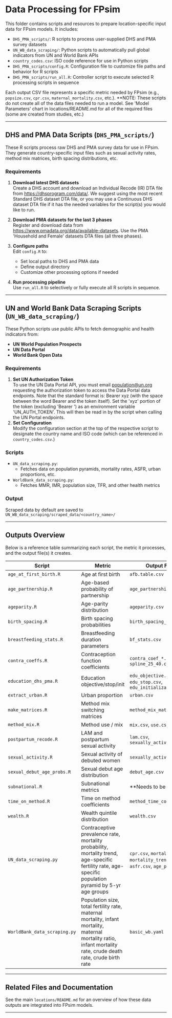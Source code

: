 # Data Processing for FPsim

This folder contains scripts and resources to prepare location-specific input data for FPsim models. It includes:

- `DHS_PMA_scripts/`: R scripts to process user-supplied DHS and PMA survey datasets
- `UN_WB_data_scraping/`: Python scripts to automatically pull global indicators from UN and World Bank APIs
- `country_codes.csv`: ISO code reference for use in Python scripts
- `DHS_PMA_scripts/config.R`: Configuration file to customize file paths and behavior for R scripts
- `DHS_PMA_scripts/run_all.R`: Controller script to execute selected R processing scripts in sequence

Each output CSV file represents a specific metric needed by FPsim (e.g., `popsize.csv`, `cpr.csv`, `maternal_mortality.csv`, etc.).
**NOTE: These scripts do not create all of the data files needed to run a model. See 'Model Parameters' chart in locations/README.md
for all of the required files (some are created from studies, etc.)

---

## DHS and PMA Data Scripts (`DHS_PMA_scripts/`)

These R scripts process raw DHS and PMA survey data for use in FPsim. They generate country-specific input files such as sexual activity rates, method mix matrices, birth spacing distributions, etc.

### Requirements

1. **Download latest DHS datasets**  
   Create a DHS account and download an Individual Recode (IR) DTA file from
   https://dhsprogram.com/data/. We suggest using the most recent Standard DHS dataset DTA file, or you may use a Continuous DHS dataset DTA file if it has the needed variables for the script(s) you would like to run.

2. **Download PMA datasets for the last 3 phases**  
   Register and download data from https://www.pmadata.org/data/available-datasets. Use the PMA 'Household and Female' datasets DTA files (all three phases).

3. **Configure paths**  
   Edit `config.R` to:
   - Set local paths to DHS and PMA data
   - Define output directory
   - Customize other processing options if needed

4. **Run processing pipeline**  
   Use `run_all.R` to selectively or fully execute all R scripts in sequence.

---

## UN and World Bank Data Scraping Scripts (`UN_WB_data_scraping/`)

These Python scripts use public APIs to fetch demographic and health indicators from:

- **UN World Population Prospects**
- **UN Data Portal**
- **World Bank Open Data**

### Requirements 
1. **Set UN Authorization Token**   
   To use the UN Data Portal API, you must email population@un.org requesting the authorization token to access the
 Data Portal data endpoints. Note that the standard format is: Bearer xyz (with the space between the word Bearer and the token itself).
 Set the 'xyz' portion of the token (excluding 'Bearer ') as an environment variable 'UN_AUTH_TOKEN'. This will then be
 read in by the script when calling the UN Portal endpoints.
2. **Set Configuration**  
   Modify the configuration section at the top of the respective script to designate the country name and ISO code (which can be referenced in `country_codes.csv`.)

### Scripts

- `UN_data_scraping.py`: 
  - Fetches data on population pyramids, mortality rates, ASFR, urban proportions, etc.
- `WorldBank_data_scraping.py`: 
  - Fetches MMR, IMR, population size, TFR, and other health metrics

### Output

Scraped data by default are saved to `UN_WB_data_scraping/scraped_data/<country_name>/`


---

## Outputs Overview

Below is a reference table summarizing each script, the metric it processes, and the output file(s) it creates.

| Script                         | Metric                                                                                                                                                           | Output Filename                                                                       |
|--------------------------------|------------------------------------------------------------------------------------------------------------------------------------------------------------------|---------------------------------------------------------------------------------------|
| `age_at_first_birth.R`         | Age at first birth                                                                                                                                               | `afb.table.csv`                                                                       |
| `age_partnership.R`            | Age-based probability of partnership                                                                                                                             | `age_partnership.csv`                                                                 |
| `ageparity.R`                  | Age-parity distribution                                                                                                                                          | `ageparity.csv`                                                                       |
| `birth_spacing.R`              | Birth spacing probabilities                                                                                                                                      | `birth_spacing_dhs.csv`                                                               |
| `breastfeeding_stats.R`        | Breastfeeding duration parameters                                                                                                                                | `bf_stats.csv`                                                                        |
| `contra_coeffs.R`              | Contraception function coefficients                                                                                                                              | `contra_coef_*.csv`, `spline_25_40.csv`                                                |
| `education_dhs_pma.R`          | Education objective/stop/init                                                                                                                                    | `edu_objective.csv`, `edu_stop.csv`, `edu_initialization.csv`                         |
| `extract_urban.R`              | Urban proportion                                                                                                                                                 | `urban.csv`                                                                           |
| `make_matrices.R`              | Method mix switching matrices                                                                                                                                    | `method_mix_matrix_switch.csv`                                                        |
| `method_mix.R`                 | Method use / mix                                                                                                                                                 | `mix.csv`, `use.csv`                                                                  |
| `postpartum_recode.R`          | LAM and postpartum sexual activity                                                                                                                               | `lam.csv`, `sexually_active_pp.csv`                                                   |
| `sexual_activity.R`            | Sexual activity of debuted women                                                                                                                                 | `sexually_active.csv`                                                                 |
| `sexual_debut_age_probs.R`     | Sexual debut age distribution                                                                                                                                    | `debut_age.csv`                                                                       |
| `subnational.R`                | Subnational metrics                                                                                                                                              | **Needs to be updated                                                                 |
| `time_on_method.R`             | Time on method coefficients                                                                                                                                      | `method_time_coefficients.csv`                                                        |
| `wealth.R`                     | Wealth quintile distribution                                                                                                                                     | `wealth.csv`                                                                          |
| `UN_data_scraping.py`          | Contraceptive prevalence rate, mortality probability, mortality trend, age-specific fertility rate, age-specific population pyramid by 5-yr age groups           | `cpr.csv`, `mortality_prob.csv`, `mortality_trend.csv`, `asfr.csv`, `age_pyramid.csv` |
| `WorldBank_data_scraping.py` | Population size, total fertility rate, maternal mortality, infant mortality, maternal mortality ratio, infant mortality rate, crude death rate, crude birth rate | `basic_wb.yaml`                                                                       |


---

## Related Files and Documentation

See the main `locations/README.md` for an overview of how these data outputs are integrated into FPsim models.

---


